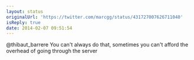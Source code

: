 ```yaml
---
layout: status
originalUrl: 'https://twitter.com/marcgg/status/431727007626711040'
isReply: true
date: 2014-02-07 09:51:54
---
```


@thibaut_barrere You can't always do that, sometimes you can't afford the overhead of going through the server
